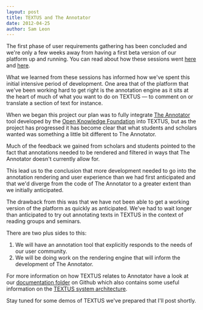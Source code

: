 ```yaml
---
layout: post
title: TEXTUS and The Annotator
date: 2012-04-25
author: Sam Leon
---
```


The first phase of user requirements gathering has been concluded and we're only a few weeks away from having a first beta version of our platform up and running. You can read about how these sessions went [here][1] and [here][2].

What we learned from these sessions has informed how we've spent this initial intensive period of development. One area that of the platform that we've been working hard to get right is the annotation engine as it sits at the heart of much of what you want to do on TEXTUS — to comment on or translate a section of text for instance.

When we began this project our plan was to fully integrate [The Annotator][3] tool developed by the [Open Knowledge Foundation][4] into TEXTUS, but as the project has progressed it has become clear that what students and scholars wanted was something a little bit different to The Annotator.

Much of the feedback we gained from scholars and students pointed to the fact that annotations needed to be rendered and filtered in ways that The Annotator doesn't currently allow for.

This lead us to the conclusion that more development needed to go into the annotation rendering and user experience than we had first anticipated and that we'd diverge from the code of The Annotator to a greater extent than we initially anticipated.

The drawback from this was that we have not been able to get a working version of the platform as quickly as anticipated. We've had to wait longer than anticipated to try out annotating texts in TEXTUS in the context of reading groups and seminars.

There are two plus sides to this:

1. We will have an annotation tool that explicitly responds to the needs of our user community.
2. We will be doing work on the rendering engine that will inform the development of The Annotator.

For more information on how TEXTUS relates to Annotator have a look at our [documentation folder][5] on Github which also contains some useful information on the [TEXTUS system architecture][6].

Stay tuned for some demos of TEXTUS we've prepared that I'll post shortly.

[1]: http://okfnlabs.org/textus/2012/02/17/what-do-users-want-from-textus.html
[2]: http://okfnlabs.org/textus/2012/03/16/what-do-users-want-part-ii.html
[3]: http://annotateit.org
[4]: http://okfn.org
[5]: https://github.com/okfn/textus/tree/master/docs
[6]: https://github.com/okfn/textus/blob/master/docs/architecture_overview.md
